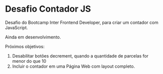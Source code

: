 # Desafio Contador JS
Desafio do Bootcamp Inter Frontend Developer, para criar um contador com JavaScript.

Ainda em desenvolvimento.

Próximos objetivos:
1. Desabilitar botões decrement, quando a quantidade de parcelas for menor do que 10
2. Incluir o contador em uma Página Web com layout completo.
